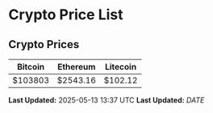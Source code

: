 # Crypto Price List

## Crypto Prices
| Bitcoin | Ethereum | Litecoin |
| ------- | -------- | -------- |
| $103803 | $2543.16 | $102.12 |
**Last Updated:** 2025-05-13 13:37 UTC
**Last Updated:** $DATE$
